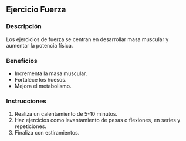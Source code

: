 ## Ejercicio Fuerza

### Descripción
Los ejercicios de fuerza se centran en desarrollar masa muscular y aumentar la potencia física.

### Beneficios
- Incrementa la masa muscular.
- Fortalece los huesos.
- Mejora el metabolismo.

### Instrucciones
1. Realiza un calentamiento de 5-10 minutos.
2. Haz ejercicios como levantamiento de pesas o flexiones, en series y repeticiones.
3. Finaliza con estiramientos.